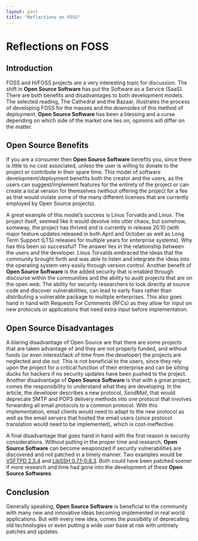 ```yaml
---
layout: post
title: "Reflections on FOSS"  
---
```


# Reflections on FOSS

## Introduction

FOSS and H/FOSS projects are a very interesting topic for discussion. The shift in **Open Source Software** has put the Software as a Service (SaaS). There are both benefits and disadvantages to both development models. The selected reading, The Cathedral and the Bazaar, illustrates the process of developing FOSS for the masses and the downsides of this method of deployment. **Open Source Software** has been a blessing and a curse depending on which side of the market one lies on, opinions will differ on the matter.

## Open Source Benefits
If you are a consumer then **Open Source Software** benefits you, since there is little to no cost associated, unless the user is willing to donate to the project or contribute in their spare time. This model of software development/deployment benefits both the creator and the users, as the users can suggest/implement features for the entirety of the project or can create a local version for themselves (without offering the project for a fee as that would violate some of the many different licenses that are currently employed by Open Source projects). 

A great example of this model’s success is Linus Torvalds and Linux. The project itself, seemed like it would devolve into utter chaos, but somehow, someway, the project has thrived and is currently in release 20.10 (with major feature updates released in both April and October as well as Long Term Support (LTS) releases for multiple years for enterprise systems). Why has this been so successful? The answer lies in the relationship between the users and the developer. Linus Torvalds embraced the ideas that the community brought forth and was able to listen and integrate the ideas into the operating system very easily through version control. 
Another benefit of **Open Source Software** is the added security that is enabled through discourse within the communities and the ability to audit projects that are on the open web. The ability for security researchers to look directly at source code and discover vulnerabilities, can lead to early fixes rather than distributing a vulnerable package to multiple enterprises. This also goes hand in hand with Requests For Comments (RFCs) as they allow for input on new protocols or applications that need extra input before implementation.

## Open Source Disadvantages
A blaring disadvantage of Open Source are that there are some projects that are taken advantage of and they are not properly funded, and without funds (or even interest/lack of time from the developer) the projects are neglected and die out. This is not beneficial to the users, since they rely upon the project for a critical function of their enterprise and can be sitting ducks for hackers if no security updates have been pushed to the project.
Another disadvantage of **Open Source Software** is that with a great project, comes the responsibility to understand what they are developing. In the article, the developer describes a new protocol, *SendMail*, that would deprecate SMTP and POP3 delivery methods into one protocol that involves forwarding all email protocols to a common protocol. With this implementation, email clients would need to adapt to the new protocol as well as the email servers that hosted the email users (since protocol translation would need to be implemented), which is cost-ineffective. 

A final disadvantage that goes hand in hand with the first reason is security considerations. Without putting in the proper time and research, **Open Source Software** can become weaponized if security vulnerabilities are discovered and not patched in a timely manner. Two examples would be [VSFTPD 2.3.4](https://nvd.nist.gov/vuln/detail/CVE-2011-2523#vulnCurrentDescriptionTitle) and [LibSSH 0.7.1-0.8.3](https://nvd.nist.gov/vuln/detail/CVE-2018-10933). Both could have been patched sooner if more research and time had gone into the development of these **Open Source Softwares**.

## Conclusion
Generally speaking, **Open Source Software** is beneficial to the community with many new and innovative ideas becoming implemented in real world applications. But with every new idea, comes the possibility of deprecating old technologies or even putting a wide user base at risk with untimely patches and updates.

